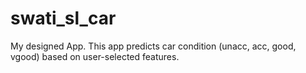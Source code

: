 # swati_sl_car
My designed App.  This app predicts car condition (unacc, acc, good, vgood) based on user-selected features.
